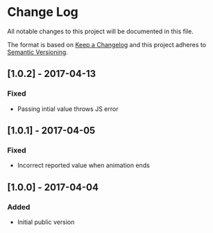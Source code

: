 # Change Log
All notable changes to this project will be documented in this file.

The format is based on [Keep a Changelog](http://keepachangelog.com/)
and this project adheres to [Semantic Versioning](http://semver.org/).

## [1.0.2] - 2017-04-13
### Fixed
- Passing intial value throws JS error

## [1.0.1] - 2017-04-05
### Fixed
- Incorrect reported value when animation ends

## [1.0.0] - 2017-04-04
### Added
- Initial public version
